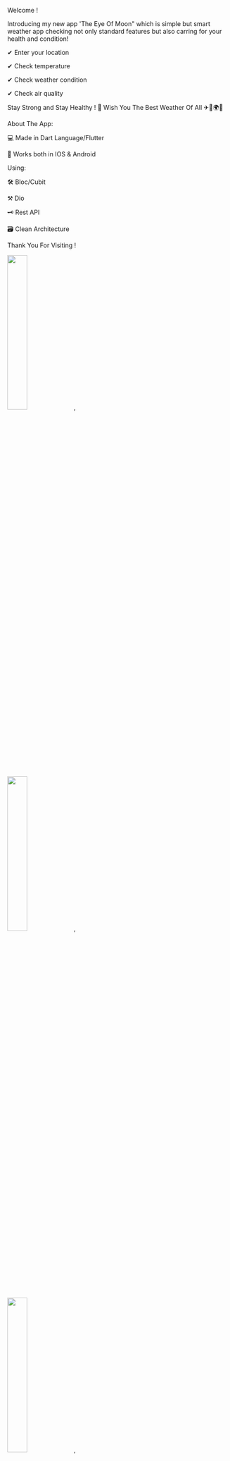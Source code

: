 Welcome !

Introducing my new app 'The Eye Of Moon" which is simple but smart weather app checking not only standard features but also carring for your health and condition!

✔ Enter your location

✔ Check temperature

✔ Check weather condition

✔ Check air quality

Stay Strong and Stay Healthy ! 💪 Wish You The Best Weather Of All ✈🗻🌍😉

About The App:

💻 Made in Dart Language/Flutter

📳 Works both in IOS & Android

Using:

🛠 Bloc/Cubit

⚒ Dio

🗝 Rest API

🗃 Clean Architecture

Thank You For Visiting !





<img src="https://user-images.githubusercontent.com/105658444/211217765-f087920b-915c-4f48-9134-276e17cb2f72.jpg" width=30% height=30%>,

<img src="https://user-images.githubusercontent.com/105658444/211217768-213495c9-ad5c-4f4f-ba23-16c052298b5b.jpg" width=30% height=30%>,

<img src="https://user-images.githubusercontent.com/105658444/211217774-edbc4c68-c4dd-4dc9-8db7-40a372f7a1d4.jpg" width=30% height=30%>,

<img src="https://user-images.githubusercontent.com/105658444/211217792-e6006b19-4195-4c37-8e16-fd8bc6c182c0.jpg" width=30% height=30%>,

